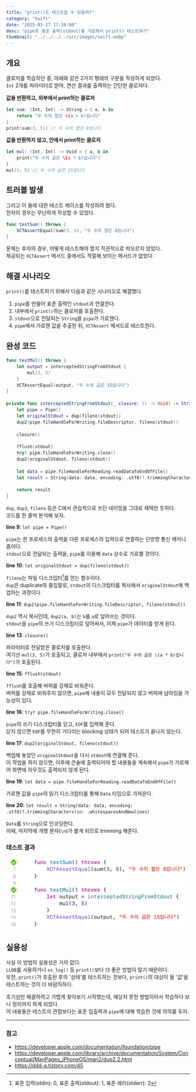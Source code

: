 ```yaml
---
title: "print()도 테스트할 수 있을까?"
category: "Swift"
date: "2025-03-17 17:30:00"
desc: "pipe로 표준 출력(stdout)을 가로채서 print() 테스트하기"
thumbnail: "../../../../src/images/swift.webp"
---
```


## 개요

클로저를 학습하던 중, 아래와 같은 2가지 형태의 구문을 작성하게 되었다.<br>
`Int` 2개를 파라미터로 받아, 연산 결과를 출력하는 간단한 클로저다.

**값을 반환하고, 외부에서 print하는 클로저**

```swift
let sum: (Int, Int) -> String = { a, b in
    return "두 수의 합은 \(a + b)입니다"
}
print(sum(3, 5)) // 두 수의 합은 8입니다
```

**값을 반환하지 않고, 안에서 print하는 클로저**

```swift
let mul: (Int, Int) -> Void = { a, b in
    print("두 수의 곱은 \(a * b)입니다")
}
mul(3, 5) // 두 수의 곱은 15입니다
```

## 트러블 발생

그리고 이 둘에 대한 테스트 케이스를 작성하려 했다.<br>
전자의 경우는 무난하게 작성할 수 있었다.

```swift
func testSum() throws {
    XCTAssertEqual(sum(3, 5), "두 수의 합은 8입니다")
}
```

문제는 후자의 경우, 어떻게 테스트해야 할지 직관적으로 떠오르지 않았다.<br>
제공되는 `XCTAssert` 메서드 중에서도 적절해 보이는 메서드가 없었다.

## 해결 시나리오

`print()`를 테스트하기 위해서 다음과 같은 시나리오로 해결했다.

1. `pipe`를 만들어 표준 출력인 `stdout`과 연결한다.
2. 내부에서 `print()`하는 클로저를 호출한다.
3. `stdout`으로 전달되는 `String`을 `pipe`가 가로챈다.
4. `pipe`에서 가로챈 값을 추출한 뒤, `XCTAssert` 메서드로 테스트한다.

## 완성 코드

```swift
func testMul() throws {
    let output = interceptedStringFromStdout {
        mul(3, 5)
    }
    XCTAssertEqual(output, "두 수의 곱은 15입니다")
}

private func interceptedStringFromStdout(_ closure: () -> Void) -> String? {
    let pipe = Pipe()
    let originalStdout = dup(fileno(stdout))
    dup2(pipe.fileHandleForWriting.fileDescriptor, fileno(stdout))

    closure()

    fflush(stdout)
    try? pipe.fileHandleForWriting.close()
    dup2(originalStdout, fileno(stdout))

    let data = pipe.fileHandleForReading.readDataToEndOfFile()
    let result = String(data: data, encoding: .utf8)?.trimmingCharacters(in: .whitespacesAndNewlines)

    return result
}
```

`dup`, `dup2`, `fileno` 등은 C에서 관습적으로 쓰던 네이밍을 그대로 채택한 듯하다.<br>
코드를 한 줄씩 분석해 보자.

**line 9**: `let pipe = Pipe()`

`pipe`는 한 프로세스의 출력을 다른 프로세스의 입력으로 연결하는 단방향 통신 메커니즘이다.<br>
`stdout`으로 전달되는 출력을, `pipe`를 이용해 `data` 상수로 가로챌 것이다.

**line 10**: `let originalStdout = dup(fileno(stdout))`

`fileno`는 파일 디스크립터[^1]를 얻는 함수이다.<br>
`dup`은 duplicate의 줄임말로, `stdout`의 디스크립터를 복사해서 `originalStdout`에 백업하는 과정이다.

**line 11**: `dup2(pipe.fileHandleForWriting.fileDescriptor, fileno(stdout))`

`dup2` 역시 복사인데, `dup2(a, b)`는 `b`를 `a`로 덮어쓰는 것이다.<br>
`stdout`을 `pipe`의 쓰기 디스크립터로 덮어써서, 이제 `pipe`가 데이터를 받게 된다.

**line 13**: `closure()`

파라미터로 전달받은 클로저를 호출한다.<br>
여기선 `mul(3, 5)`가 호출되고, 클로저 내부에서 `print("두 수의 곱은 \(a * b)입니다")`가 호출된다.

**line 15**: `fflush(stdout)`

`fflush`를 호출해 버퍼를 강제로 비워준다.<br>
버퍼를 강제로 비워주지 않으면, `pipe`에 내용이 모두 전달되지 않고 버퍼에 남아있을 가능성이 있다.

**line 16**: `try? pipe.fileHandleForWriting.close()`

`pipe`의 쓰기 디스크립터를 닫고, `EOF`를 입력해 준다.<br>
닫지 않으면 `EOF`를 무한히 기다리는 blocking 상태가 되어 테스트가 끝나지 않는다.

**line 17**: `dup2(originalStdout, fileno(stdout))`

백업해 놓았던 `originalStdout`을 다시 `stdout`에 연결해 준다.<br>
이 작업을 하지 않으면, 이후에 콘솔에 출력되어야 할 내용들을 계속해서 `pipe`가 가로채어 화면에 아무것도 출력되지 않게 된다.

**line 19**: `let data = pipe.fileHandleForReading.readDataToEndOfFile()`

가로챈 값을 `pipe`의 읽기 디스크립터를 통해 `Data` 타입으로 가져온다.

**line 20**: `let result = String(data: data, encoding: .utf8)?.trimmingCharacters(in: .whitespacesAndNewlines)`

`Data`를 `String`으로 인코딩한다.<br>
이때, 마지막에 개행 문자(`\n`)가 붙게 되므로 trimming 해준다.

### 테스트 결과

![alt text](image.png)

## 실용성

사실 이 방법의 실용성은 거의 없다.<br>
`LLDB`를 사용하거나 `os_log()` 등 `print()`보다 더 좋은 방법이 많기 때문이다.<br>
또한, `print()`가 호출된 후의 '상태'를 테스트하는 것보다, `print()`의 대상이 될 '값'을 테스트하는 것이 더 바람직하다.

호기심만 해결하려고 가볍게 찾아보기 시작했는데, 예상치 못한 방법이어서 학습하다 보니 정리까지 하게 되었다.<br>
이 내용들은 테스트의 관점보다는 표준 입출력과 `pipe`에 대해 학습한 것에 의의를 두자.

---

### 참고

- https://developer.apple.com/documentation/foundation/pipe
- https://developer.apple.com/library/archive/documentation/System/Conceptual/ManPages_iPhoneOS/man2/dup2.2.html
- https://ddd-a.tistory.com/45

[^1]: 표준 입력(stdin): 0, 표준 출력(stdout): 1, 표준 에러(stderr): 2
